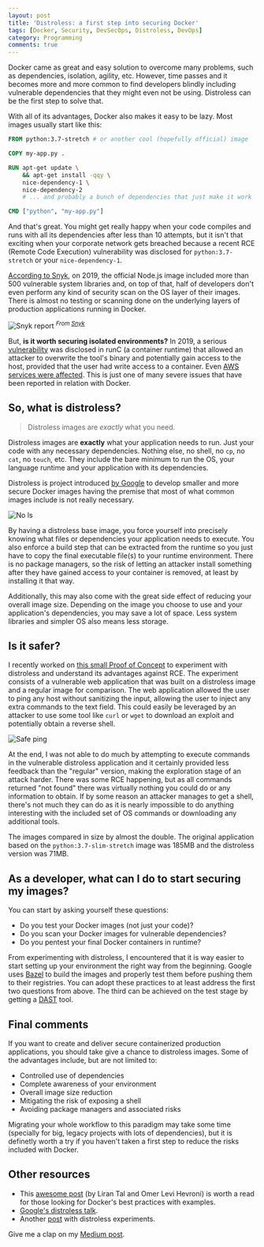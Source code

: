 ```yaml
---
layout: post
title: 'Distroless: a first step into securing Docker'
tags: [Docker, Security, DevSecOps, Distroless, DevOps]
category: Programming
comments: true
---
```


Docker came as great and easy solution to overcome many problems, such as dependencies, isolation, agility, etc. However, time passes and it becomes more and more common to find developers blindly including vulnerable dependencies that they might even not be using. Distroless can be the first step to solve that.

With all of its advantages, Docker also makes it easy to be lazy. Most images usually start like this:
```Dockerfile
FROM python:3.7-stretch # or another cool (hopefully official) image

COPY my-app.py .

RUN apt-get update \
    && apt-get install -qqy \
    nice-dependency-1 \
    nice-dependency-2 
    # ... and probably a bunch of dependencies that just make it work

CMD ["python", "my-app.py"]
```

And that's great. You might get really happy when your code compiles and runs with all its dependencies after less than 10 attempts, but it isn't that exciting when your corporate network gets breached because a recent RCE (Remote Code Execution) vulnerability was disclosed for `python:3.7-stretch` or your `nice-dependency-1`.

[According to Snyk](https://snyk.io/blog/the-top-two-most-popular-docker-base-images-each-have-over-500-vulnerabilities/), on 2019, the official Node.js image included more than 500 vulnerable system libraries and, on top of that, half of developers don't even perform any kind of security scan on the OS layer of their images. There is almost no testing or scanning done on the underlying layers of production applications running in Docker.

![Snyk report](https://blog.erickduran.com/public/img/2020-05-18-snyk-devs.png)
<sup>*From [Snyk](https://snyk.io/blog/80-of-developers-are-not-addressing-docker-security/)*</sup>

But, **is it worth securing isolated environments?** In 2019, a serious [vulnerability](https://cve.mitre.org/cgi-bin/cvename.cgi?name=CVE-2019-5736) was disclosed in runC (a container runtime) that allowed an attacker to overwrite the tool's binary and potentially gain access to the host, provided that the user had write access to a container. Even [AWS services were affected](https://aws.amazon.com/security/security-bulletins/AWS-2019-002/). This is just one of many severe issues that have been reported in relation with Docker.

## So, what is distroless?
> Distroless images are *exactly* what you need.

Distroless images are **exactly** what your application needs to run. Just your code with any necessary dependencies. Nothing else, no shell, no `cp`, no `cat`, no `touch`, etc. They include the bare minimum to run the OS, your language runtime and your application with its dependencies.

Distroless is project introduced [by Google](https://github.com/GoogleContainerTools/distroless) to develop smaller and more secure Docker images having the premise that most of what common images include is not really necessary.

![No ls](https://blog.erickduran.com/public/img/2020-05-18-distroless-ls.png)

By having a distroless base image, you force yourself into precisely knowing what files or dependencies your application needs to execute. You also enforce a build step that can be extracted from the runtime so you just have to copy the final executable file(s) to your runtime environment. There is no package managers, so the risk of letting an attacker install something after they have gained access to your container is removed, at least by installing it that way.

Additionally, this may also come with the great side effect of reducing your overall image size. Depending on the image you choose to use and your application's dependencies, you may save a lot of space. Less system libraries and simpler OS also means less storage.

## Is it safer?
I recently worked on [this small Proof of Concept](https://github.com/erickduran/docker-distroless-poc) to experiment with distroless and understand its advantages against RCE. The experiment consists of a vulnerable web application that was built on a distroless image and a regular image for comparison. The web application allowed the user to ping any host without sanitizing the input, allowing the user to inject any extra commands to the text field. This could easily be leveraged by an attacker to use some tool like `curl` or `wget` to download an exploit and potentially obtain a reverse shell. 

![Safe ping](https://blog.erickduran.com/public/img/2020-05-18-distroish-ping.png)

At the end, I was not able to do much by attempting to execute commands in the vulnerable distroless application and it certainly provided less feedback than the "regular" version, making the exploration stage of an attack harder. There was some RCE happening, but as all commands returned "not found" there was virtually nothing you could do or any information to obtain. If by some reason an attacker manages to get a shell, there's not much they can do as it is nearly impossible to do anything interesting with the included set of OS commands or downloading any additional tools.

The images compared in size by almost the double. The original application based on the `python:3.7-slim-stretch` image was 185MB and the distroless version was 71MB. 

## As a developer, what can I do to start securing my images?
You can start by asking yourself these questions:
- Do you test your Docker images (not just your code)?
- Do you scan your Docker images for vulnerable dependencies?
- Do you pentest your final Docker containers in runtime?

From experimenting with distroless, I encountered that it is way easier to start setting up your environment the right way from the beginning. Google uses [Bazel](https://bazel.build/) to build the images and properly test them before pushing them to their registries. You can adopt these practices to at least address the first two questions from above. The third can be achieved on the test stage by getting a [DAST](https://en.wikipedia.org/wiki/Dynamic_application_security_testing) tool.

## Final comments
If you want to create and deliver secure containerized production applications, you should take give a chance to distroless images. Some of the advantages include, but are not limited to:
- Controlled use of dependencies
- Complete awareness of your environment
- Overall image size reduction
- Mitigating the risk of exposing a shell
- Avoiding package managers and associated risks

Migrating your whole workflow to this paradigm may take some time (specially for big, legacy projects with lots of dependencies), but it is definetly worth a try if you haven't taken a first step to reduce the risks included with Docker.

## Other resources

- This [awesome post](https://snyk.io/blog/10-docker-image-security-best-practices/) (by Liran Tal and Omer Levi Hevroni) is worth a read for those looking for Docker's best practices with examples.
- [Google's distroless talk](https://www.youtube.com/watch?v=lviLZFciDv4).
- Another [post](https://www.abhaybhargav.com/stories-of-my-experiments-with-distroless-containers/) with distroless experiments.

Give me a clap on my [Medium post](https://medium.com/@erick_duran/distroless-a-first-step-into-securing-docker-95178cefda17).
